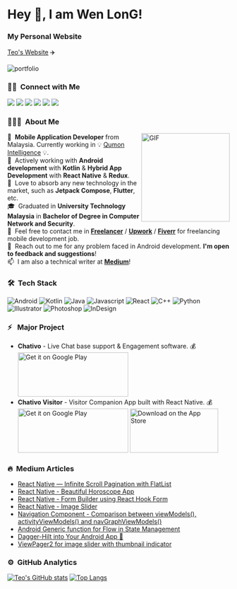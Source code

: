 # Hey 👋, I am Wen LonG!

### My Personal Website 
[Teo's Website](https://teo-nextjs-portfolio.vercel.app/) ✈️

![portfolio](https://miro.medium.com/max/1400/1*y7thj9m8H8uaCorndWxuug.png)

### 🤝🏻 &nbsp;Connect with Me

<p align="left">
<a href="https://www.linkedin.com/in/teo-wen-long-19960316/ "><img src="https://img.shields.io/badge/-Teo%20Wen%20Long-0077B5?style=flat&logo=Linkedin&logoColor=white"/></a>
<a href="mailto:teowenlong0316@gmail.com"><img src="https://img.shields.io/badge/-teowenlong0316@gmail.com-D14836?style=flat&logo=Gmail&logoColor=white"/></a>
<a href="https://stackoverflow.com/users/12261890/teo"><img src="https://img.shields.io/badge/-@TeoWenLong-1877F2?style=flat&logo=Stackoverflow&logoColor=white"/></a>
<a href="https://www.freelancer.com/u/skynight1996"><img src="https://img.shields.io/badge/-@skynight1996-BD081C?style=flat&logo=Freelancer&logoColor=white"/></a>
<a href="https://www.upwork.com/freelancers/~0147258256e4f9731b"><img src="https://img.shields.io/badge/-@TeoWenLong-00B300?style=flat&logo=Upwork&logoColor=white"/></a>
<a href="https://skynight1996.medium.com/"><img src="https://img.shields.io/badge/-@Teo-000000?style=flat&logo=Medium&logoColor=white"/></a>
</p>

### 👨🏻‍💻 &nbsp;About Me

<img alt="GIF" src="https://media.giphy.com/media/Cmr1OMJ2FN0B2/giphy.gif"  align="right" width = 200/>
                                                                                              
🚀&nbsp;&nbsp;**Mobile Application Developer**  from Malaysia. Currently working in 💡 [Qumon Intelligence](https://www.qumonintelligence.com/) 💡. \
🌱&nbsp;&nbsp;Actively working with **Android development** with **Kotlin** & **Hybrid App Development** with **React Native** & **Redux**. \
:muscle:&nbsp;&nbsp;Love to absorb any new technology in the market, such as **Jetpack Compose**, **Flutter**, etc. \
🎓&nbsp;&nbsp;Graduated in **University Technology Malaysia** in **Bachelor of Degree in Computer Network and Security**.\
📄&nbsp;&nbsp;Feel free to contact me in [**Freelancer**](https://www.freelancer.com/u/skynight1996) / [**Upwork**](https://www.upwork.com/freelancers/~0147258256e4f9731b) / [**Fiverr**](https://www.fiverr.com/teowenlong) for freelancing mobile development job. \
💬&nbsp;&nbsp;Reach out to me for any problem faced in Android development. **I'm open to feedback and suggestions**! \
📫&nbsp;&nbsp;I am also a technical writer at [**Medium**](https://skynight1996.medium.com/)!

### 🛠 &nbsp;Tech Stack

![Android](https://img.shields.io/badge/-Android-05122A?style=flat&logo=android)&nbsp;![Kotlin](https://img.shields.io/badge/-Kotlin-05122A?style=flat&logo=kotlin)&nbsp;![Java](https://img.shields.io/badge/-Java-05122A?style=flat&logo=Java&logoColor=FFA518)&nbsp;![Javascript](https://img.shields.io/badge/-Javascript-05122A?style=flat&logo=javascript)&nbsp;![React](https://img.shields.io/badge/-React-05122A?style=flat&logo=react)&nbsp;![C++](https://img.shields.io/badge/-C++-05122A?style=flat&logo=C%2B%2B&logoColor=00599C)&nbsp;![Python](https://img.shields.io/badge/-Python-05122A?style=flat&logo=Python)
![Illustrator](https://img.shields.io/badge/-Illustrator-05122A?style=flat&logo=adobe-illustrator)&nbsp;![Photoshop](https://img.shields.io/badge/-Photoshop-05122A?style=flat&logo=adobe-photoshop)&nbsp;![InDesign](https://img.shields.io/badge/-InDesign-05122A?style=flat&logo=adobe-indesign)&nbsp;

### ⚡ &nbsp; Major Project

* **Chativo** - Live Chat base support & Engagement software. :moneybag: \
<a href='https://play.google.com/store/apps/details?id=io.chativo.chat&pcampaignid=pcampaignidMKT-Other-global-all-co-prtnr-py-PartBadge-Mar2515-1'><img alt='Get it on Google Play' src='https://play.google.com/intl/en_us/badges/static/images/badges/en_badge_web_generic.png' width=250 height=100/></a>
* **Chativo Visitor** - Visitor Companion App built with React Native. :moneybag: \
<a href='https://play.google.com/store/apps/details?id=io.chativo.visitor'><img alt='Get it on Google Play' src='https://play.google.com/intl/en_us/badges/static/images/badges/en_badge_web_generic.png' width=250 height=100/></a>
<a href="https://apps.apple.com/us/app/chativov/id1595519177?itsct=apps_box_badge&amp;itscg=30200"><img src="https://tools.applemediaservices.com/api/badges/download-on-the-app-store/black/en-us?size=250x83&amp;releaseDate=1638230400&h=5e365ba6b8b5c634c223f9a9e3bff004" alt="Download on the App Store" width=200 height=100></a>

### 🔥 &nbsp;Medium Articles 
  - [React Native — Infinite Scroll Pagination with FlatList](https://skynight1996.medium.com/react-native-infinite-scroll-pagination-with-flatlist-e5fe5db6c1cb)
  - [React Native - Beautiful Horoscope App](https://skynight1996.medium.com/react-native-beautiful-horoscope-app-93243796f998)
  - [React Native - Form Builder using React Hook Form](https://skynight1996.medium.com/react-native-form-builder-using-react-hook-form-c117d0bca4a7)
  - [React Native - Image Slider](https://skynight1996.medium.com/react-native-image-slider-5e92cc5685aa)
  - [Navigation Component - Comparison between viewModels(), activityViewModels() and navGraphViewModels()](https://skynight1996.medium.com/navigation-component-comparison-between-viewmodels-activityviewmodels-and-ae0145734228)
  - [Android Generic function for Flow in State Management](https://skynight1996.medium.com/android-generic-function-for-flow-in-state-management-c59e1953f2f3)
  - [Dagger-Hilt into Your Android App 🔪](https://skynight1996.medium.com/dagger-hilt-into-your-android-app-37831954c1f)
  - [ViewPager2 for image slider with thumbnail indicator](https://skynight1996.medium.com/viewpager2-for-image-viewer-with-thumbnail-indicator-540cce02d66e)


### ⚙️ &nbsp;GitHub Analytics

[![Teo's GitHub stats](https://github-readme-stats.vercel.app/api?username=WenLonG12345&show_icons=true)](https://github.com/WenLonG12345)
[![Top Langs](https://github-readme-stats.vercel.app/api/top-langs/?username=WenLonG12345)](https://github.com/WenLonG12345)



